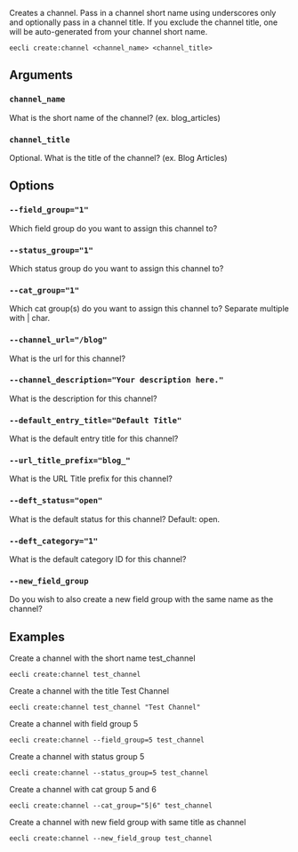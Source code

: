 Creates a channel. Pass in a channel short name using underscores only and optionally pass in a channel title. If you exclude the channel title, one will be auto-generated from your channel short name.

```
eecli create:channel <channel_name> <channel_title>
```

## Arguments

### `channel_name`

What is the short name of the channel? (ex. blog_articles)

### `channel_title`

Optional. What is the title of the channel? (ex. Blog Articles)

## Options

### `--field_group="1"`

Which field group do you want to assign this channel to?

### `--status_group="1"`

Which status group do you want to assign this channel to?

### `--cat_group="1"`

Which cat group(s) do you want to assign this channel to? Separate multiple with | char.

### `--channel_url="/blog"`

What is the url for this channel?

### `--channel_description="Your description here."`

What is the description for this channel?

### `--default_entry_title="Default Title"`

What is the default entry title for this channel?

### `--url_title_prefix="blog_"`

What is the URL Title prefix for this channel?

### `--deft_status="open"`

What is the default status for this channel? Default: open.

### `--deft_category="1"`

What is the default category ID for this channel?

### `--new_field_group`

Do you wish to also create a new field group with the same name as the channel?

## Examples

Create a channel with the short name test_channel

```
eecli create:channel test_channel
```

Create a channel with the title Test Channel

```
eecli create:channel test_channel "Test Channel"
```

Create a channel with field group 5

```
eecli create:channel --field_group=5 test_channel
```

Create a channel with status group 5

```
eecli create:channel --status_group=5 test_channel
```

Create a channel with cat group 5 and 6

```
eecli create:channel --cat_group="5|6" test_channel
```

Create a channel with new field group with same title as channel

```
eecli create:channel --new_field_group test_channel
```